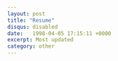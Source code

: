 ```yaml
---
layout: post
title: "Resume"
disqus: disabled
date:   1998-04-05 17:15:11 +0000
excerpt: Most updated
category: other
---
```




